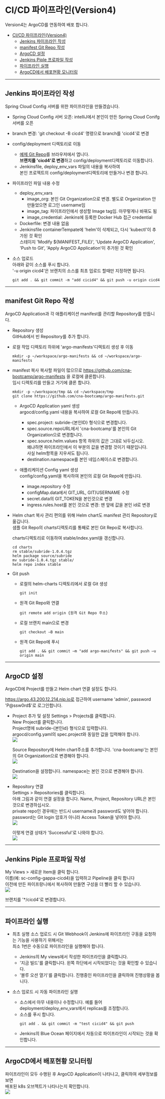# CI/CD 파이프라인(Version4)
Version4는 ArgoCD를 연동하여 배포 합니다.  

- [CI/CD 파이프라인(Version4)](#cicd-파이프라인version4)
  - [Jenkins 파이프라인 작성](#jenkins-파이프라인-작성)
  - [manifest Git Repo 작성](#manifest-git-repo-작성)
  - [ArgoCD 설정](#argocd-설정)
  - [Jenkins Piple 프로파일 작성](#jenkins-piple-프로파일-작성)
  - [파이프라인 실행](#파이프라인-실행)
  - [ArgoCD에서 배포현황 모니터링](#argocd에서-배포현황-모니터링)


---

## Jenkins 파이프라인 작성
Spring Cloud Config 서버를 위한 파이프라인을 만들겠습니다.
- Spring Cloud Config 서버 오픈: intelliJ에서 본인이 만든 Spring Cloud Conifg 서버를 오픈     
- branch 변경: 'git checkout -B cicd4' 명령으로 branch를 'cicd4'로 변경  
- config/deployment 디렉토리로 이동   
  - [예제 Git Repo](https://github.com/cna-bootcamp/sc/tree/cicd1/config/deployment)를 브라우저에서 엽니다.  
    **브랜치를 'cicd4'로 변경**하고 config/deployment디렉토리로 이동합니다.  
  - Jenkinsfile, deploy_env_vars 파일의 내용을 복사하여   
    본인 프로젝트의 config/deployment디렉토리에 만들거나 변경 합니다.   

- 파이프라인 파일 내용 수정  
  - deploy_env_vars
    - image_org: 본인 Git Organization으로 변경. 별도로 Organization 안 만들었으면 로그인 username임  
    - image_tag: 파이프라인에서 생성할 Image tag임. 아무렇게나 바꿔도 됨
    - image_credential: Jenkins에 등록한 Docker Hub 접근 credential 
  - Dockerfile: 변경 내용 없음  
  - Jenkinsfile
    containerTempate에 'helm'이 삭제되고, 다시 'kubectl'이 추가된 것 확인   
    스테이지 'Modify ${MANIFEST_FILE}', 'Update ArgoCD Application', 
    'Push to Git', 'Apply ArgoCD Application'이 추가된 것 확인   

- 소스 업로드  
  아래와 같이 소스를 푸시 합니다.   
  '-u origin cicd4'은 브랜치의 소스를 최초 업로드 할때만 지정하면 됩니다.  
  ```
  git add . && git commit -m "add cicid4" && git push -u origin cicd4
  ```

---

## manifest Git Repo 작성  
ArgoCD Application과 각 애플리케이션 manifest를 관리할 Repository를 만듭니다.   
- Repository 생성  
  GitHub에서 빈 Repository를 추가 합니다.   
- 로컬 작업 디렉토리 하위에 'argo-manifests'디렉토리 생성 후 이동   
  ```
  mkdir -p ~/workspace/argo-manifests && cd ~/workspace/argo-manifests 
  ```
- manifest 복사
  복사할 파일이 많으므로 https://github.com/cna-bootcamp/argo-manifests 을 로컬에 클론합니다.   
  임시 디렉토리를 만들고 거기에 클론 합니다.   
  ```
  mkdir -p ~/workspace/tmp && cd ~/workspace/tmp  
  git clone https://github.com/cna-bootcamp/argo-manifests.git  
  ```

  - ArgoCD Application yaml 생성  
    argocd/config.yaml 내용을 복사하여 로컬 Git Repo에 만듭니다.   
    - spec.project: subride-{본인ID} 형식으로 변경합니다.  
    - spec.source.repoURL에서 'cna-bootcamp'를 본인의 Git Organization으로 변경합니다.  
    - spec.source.helm.values 항목 하위의 값은 그대로 놔두십시오.      
      왜냐하면 파이프라인에서 이 부분의 값을 변경할 것이기 때문입니다.  
      사실 helm항목을 지우셔도 됩니다.    
    - destination.namespace를 본인 네임스페이스로 변경합니다.   

  - 애플리케이션 Config yaml 생성  
    config/config.yaml을 복사하여 본인의 로컬 Git Repo에 만듭니다.  
    - image.repository 수정 
    - configMap.data에서 GIT_URL, GIT)USERNAME 수정  
    - secret.data의 GIT_TOKEN을 본인것으로 변경   
    - ingress.rules.host를 본인 것으로 변경: 맨 앞에 값을 본인 id로 변경  

- Helm chart 복사 
  관리 편의를 위해 Helm chart도 manifest 관리 Repository로 옮깁니다.   
  샘플 Git Repo의 charts디렉토리를 통째로 본인 Git Repo로 복사합니다.   

  charts디렉토리로 이동하여 stable/index.yaml을 갱신합니다.  
  ```
  cd charts 
  rm stable/subride-1.0.4.tgz
  helm package source/subride
  mv subride-1.0.4.tgz stable/
  helm repo index stable
  ```

- Git push
  - 로컬의 helm-charts 디렉토리에서 로컬 Git 생성
    ```
    git init
    ```
  - 원격 Git Repo와 연결
    ```
    git remote add origin {원격 Git Repo 주소}
    ```

  - 로컬 브랜치 main으로 변경
    ```
    git checkout –B main
    ```
  - 원격 Git Repo에 푸시
    ```
    git add . && git commit –m "add argo-manifests" && git push –u origin main
    ```

---
## ArgoCD 설정
ArgoCD에 Project를 만들고 Helm chart 연결 설정도 합니다.  

https://argo.43.200.12.214.nip.io로 접근하여 username 'admin', password 'P@ssw0rd$'로 로그인합니다.  

- Project 추가 및 설정
  Settings > Projects를 클릭합니다.  
  New Project를 클릭합니다.  
  Project명에 subride-{본인id} 형식으로 입력합니다.   
  argocd/config.yaml의 spec.project와 동일한 값을 입력해야 합니다.  
  ![](images/2024-08-08-16-18-12.png)
  
  Source Repository에 Helm chart주소를 추가합니다.
  'cna-bootcamp'는 본인의 Git Organization으로 변경해야 합니다.    
  ![](images/2024-08-08-16-20-19.png)

  Destination을 설정합니다. namespace는 본인 것으로 변경해야 합니다.  
  ![](images/2024-08-08-16-22-41.png)

- Repository 연결  
  Settings > Repositories를 클릭합니다.  
  아래 그림과 같이 연결 설정을 합니다. Name, Project, Repository URL은 본인 것으로 변경하십시오.   
  private repo인 경우에는 반드시 username과 password도 넣어야 합니다.   
  password는 Git login 암호가 아니라 Access Token을 넣어야 합니다.   
  ![](images/2024-08-08-16-24-41.png)

  이렇게 연결 상태가 'Successful'로 나와야 합니다.   
  ![](images/2024-08-08-16-26-46.png)


---
## Jenkins Piple 프로파일 작성
My Views > 새로운 Item을 클릭 합니다.     
이름(예: sc-config-gappa-cicd4)을 입력하고 Pipeline을 클릭 합니다   
이전에 만든 파이프랑니에서 복사하여 만들면 구성을 더 빨리 할 수 있습니다.     
![](images/2024-08-08-14-35-40.png) 

브랜치를 '*/cicd4'로 변경합니다.  

---

## 파이프라인 실행  
- 최초 실행
  소스 업로드 시 Git Webhook이 Jenkins에 파이프라인 구동을 요청하는 기능을 사용하기 위해서는   
  최소 1번은 수동으로 파이프라인을 실행해야 합니다.   
  - Jenkins의 My views에서 작성한 파이프라인을 클릭합니다.  
  - '지금 빌드'를 클릭합니다. 왼쪽 하단에서 시작되었다는 것을 확인할 수 있습니다.   
  - '블루 오션 열기'를 클릭합니다. 진행중인 파이프라인을 클릭하여 진행상황을 봅니다.   

- 소스 업로드 시 자동 파이프라인 실행   
  - 소스에서 아무 내용이나 수정합니다. 예를 들어 deployment/deploy_env_vars에서 replicas를 조정합니다.   
  - 소스를 푸시 합니다.  
    ```
    git add . && git commit -m "test cicid4" && git push
    ```
  - Jenkins의 Blue Ocean 페이지에서 자동으로 파이프라인이 시작되는 것을 확인합니다.  
  
---

## ArgoCD에서 배포현황 모니터링  

파이프라인이 모두 수행된 후 ArgoCD Application이 나타나고, 클릭하여 세부정보를 보면  
배포된 k8s 오브젝트가 나타나는지 확인합니다.  
![](images/2024-08-08-16-28-44.png)


